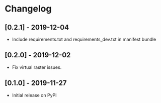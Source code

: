 # Changelog

## [0.2.1] - 2019-12-04

- Include requirements.txt and requirements_dev.txt in manifest bundle

## [0.2.0] - 2019-12-02

- Fix virtual raster issues.

## [0.1.0] - 2019-11-27

- Initial release on PyPI
